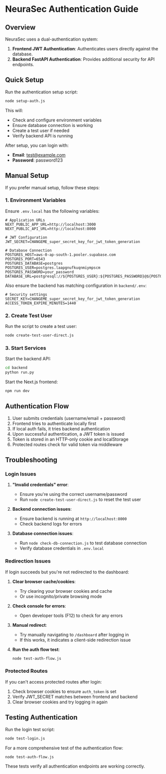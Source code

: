 # NeuraSec Authentication Guide

## Overview

NeuraSec uses a dual-authentication system:

1. **Frontend JWT Authentication**: Authenticates users directly against the database.
2. **Backend FastAPI Authentication**: Provides additional security for API endpoints.

## Quick Setup

Run the authentication setup script:

```bash
node setup-auth.js
```

This will:
- Check and configure environment variables
- Ensure database connection is working
- Create a test user if needed
- Verify backend API is running

After setup, you can login with:
- **Email**: test@example.com
- **Password**: password123

## Manual Setup

If you prefer manual setup, follow these steps:

### 1. Environment Variables

Ensure `.env.local` has the following variables:

```
# Application URLs
NEXT_PUBLIC_APP_URL=http://localhost:3000
NEXT_PUBLIC_API_URL=http://localhost:8000

# JWT Configuration
JWT_SECRET=CHANGEME_super_secret_key_for_jwt_token_generation

# Database Connection
POSTGRES_HOST=aws-0-ap-south-1.pooler.supabase.com
POSTGRES_PORT=6543
POSTGRES_DATABASE=postgres
POSTGRES_USER=postgres.laapgnufkuqnmiympscm
POSTGRES_PASSWORD=your_password
DATABASE_URL=postgresql://${POSTGRES_USER}:${POSTGRES_PASSWORD}@${POSTGRES_HOST}:${POSTGRES_PORT}/${POSTGRES_DATABASE}
```

Also ensure the backend has matching configuration in `backend/.env`:

```
# Security settings
SECRET_KEY=CHANGEME_super_secret_key_for_jwt_token_generation
ACCESS_TOKEN_EXPIRE_MINUTES=1440
```

### 2. Create Test User

Run the script to create a test user:

```bash
node create-test-user-direct.js
```

### 3. Start Services

Start the backend API:

```bash
cd backend
python run.py
```

Start the Next.js frontend:

```bash
npm run dev
```

## Authentication Flow

1. User submits credentials (username/email + password)
2. Frontend tries to authenticate locally first
3. If local auth fails, it tries backend authentication
4. Upon successful authentication, a JWT token is issued
5. Token is stored in an HTTP-only cookie and localStorage
6. Protected routes check for valid token via middleware

## Troubleshooting

### Login Issues

1. **"Invalid credentials" error**:
   - Ensure you're using the correct username/password
   - Run `node create-test-user-direct.js` to reset the test user

2. **Backend connection issues**:
   - Ensure backend is running at `http://localhost:8000`
   - Check backend logs for errors

3. **Database connection issues**:
   - Run `node check-db-connection.js` to test database connection
   - Verify database credentials in `.env.local`

### Redirection Issues

If login succeeds but you're not redirected to the dashboard:

1. **Clear browser cache/cookies**:
   - Try clearing your browser cookies and cache
   - Or use incognito/private browsing mode

2. **Check console for errors**:
   - Open developer tools (F12) to check for any errors

3. **Manual redirect**:
   - Try manually navigating to `/dashboard` after logging in
   - If this works, it indicates a client-side redirection issue

4. **Run the auth flow test**:
   ```bash
   node test-auth-flow.js
   ```

### Protected Routes

If you can't access protected routes after login:

1. Check browser cookies to ensure `auth_token` is set
2. Verify JWT_SECRET matches between frontend and backend
3. Clear browser cookies and try logging in again

## Testing Authentication

Run the login test script:

```bash
node test-login.js
```

For a more comprehensive test of the authentication flow:

```bash
node test-auth-flow.js
```

These tests verify all authentication endpoints are working correctly. 